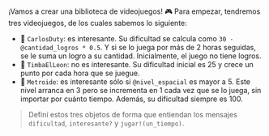 ¡Vamos a crear una biblioteca de videojuegos! :video_game: Para empezar, tendremos tres videojuegos, de los cuales sabemos lo siguiente: 

* :gun: `CarlosDuty`: es interesante. Su dificultad se calcula como `30 - @cantidad_logros * 0.5`. Y si se lo juega por más de 2 horas seguidas, se le suma un logro a su cantidad. Inicialmente, el juego no tiene logros.
* :tiger: `TimbaElLeon`: no es interesante. Su dificultad inicial es 25 y crece un punto por cada hora que se juegue.
* :space_invader: `Metroide`: es interesante sólo si `@nivel_espacial` es mayor a 5. Este nivel arranca en 3 pero se incrementa en 1 cada vez que se lo juega, sin importar por cuánto tiempo. Además, su dificultad siempre es 100.

> Definí estos tres objetos de forma que entiendan los mensajes `dificultad`, `interesante?` y `jugar!(un_tiempo)`.
